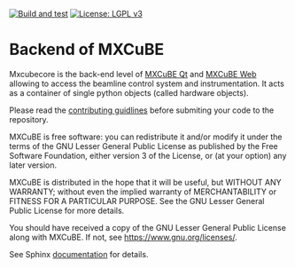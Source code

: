 [![Build and test](https://github.com/mxcube/mxcubecore/actions/workflows/build_and_test.yml/badge.svg)](https://github.com/mxcube/mxcubecore/actions/workflows/build_and_test.yml)
[![License: LGPL v3](https://img.shields.io/badge/License-LGPL%20v3-blue.svg)](https://www.gnu.org/licenses/lgpl-3.0)

# Backend of MXCuBE
Mxcubecore is the back-end level of [MXCuBE Qt](https://github.com/mxcube/mxcube/) and [MXCuBE Web](https://github.com/mxcube/mxcube3/)  allowing to access the beamline control system and instrumentation. It acts as a container of single python objects (called hardware objects).

Please read the [contributing guidlines](https://github.com/mxcube/mxcubecore/blob/master/CONTRIBUTING.md/) before submiting your code to the repository.


MXCuBE is free software: you can redistribute it and/or modify
it under the terms of the GNU Lesser General Public License as published by
the Free Software Foundation, either version 3 of the License, or
(at your option) any later version.

MXCuBE is distributed in the hope that it will be useful,
but WITHOUT ANY WARRANTY; without even the implied warranty of
MERCHANTABILITY or FITNESS FOR A PARTICULAR PURPOSE.  See the
GNU Lesser General Public License for more details.

You should have received a copy of the GNU Lesser General Public License
along with MXCuBE. If not, see <https://www.gnu.org/licenses/>.

See Sphinx [documentation](https://s3-api.asci.synchrotron.org.au/sphinx-docs/mx3/mxcubecore/main/index.html) for details.
